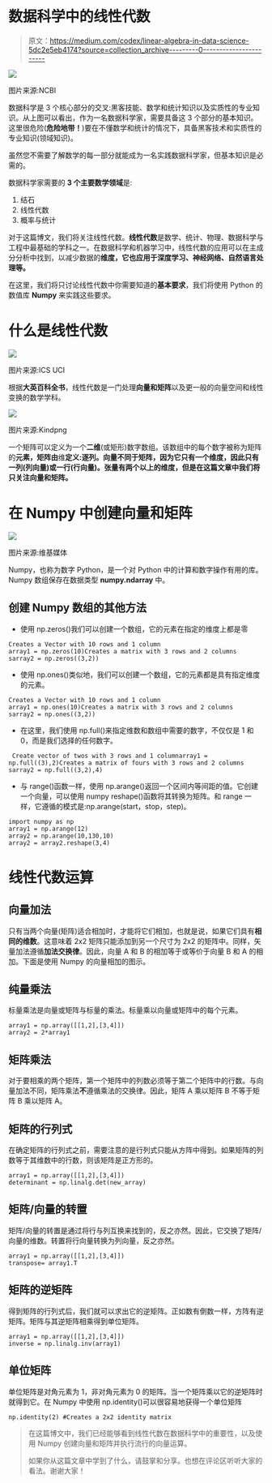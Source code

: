 # 数据科学中的线性代数

> 原文：<https://medium.com/codex/linear-algebra-in-data-science-5dc2e5eb4174?source=collection_archive---------0----------------------->

![](img/12a17a336476f39a6878a56e7fe262c8.png)

图片来源:NCBI

数据科学是 3 个核心部分的交叉:黑客技能、数学和统计知识以及实质性的专业知识。从上图可以看出，作为一名数据科学家，需要具备这 3 个部分的基本知识。这里很危险(**危险地带！**)要在不懂数学和统计的情况下，具备黑客技术和实质性的专业知识(领域知识)。

虽然您不需要了解数学的每一部分就能成为一名实践数据科学家，但基本知识是必需的。

数据科学家需要的 **3 个主要数学领域**是:

1.  结石
2.  线性代数
3.  概率与统计

对于这篇博文，我们将关注线性代数。**线性代数**是数学、统计、物理、数据科学与工程中最基础的学科之一。在数据科学和机器学习中，线性代数的应用可以在主成分分析中找到，以减少数据的**维度，它也应用于深度学习、神经网络、自然语言处理等。**

在这里，我们将只讨论线性代数中你需要知道的**基本要求**，我们将使用 Python 的数值库 **Numpy** 来实践这些要求。

# 什么是线性代数

![](img/0b3b6abdeb21e2ea3c854b5bab68bafe.png)

图片来源:ICS UCI

根据**大英百科全书**，线性代数是一门处理**向量和矩阵**以及更一般的向量空间和线性变换的数学学科。

![](img/8b58031807537fcc9947f201a99e6042.png)

图片来源:Kindpng

一个矩阵可以定义为一个**二维**(或矩形)数字数组。该数组中的每个数字被称为矩阵的**元素，矩阵由**维**定义:逐列。向量不同于矩阵，因为它只有一个维度，因此只有一列(列向量)或一行(行向量)。张量有两个以上的维度，但是在这篇文章中我们将只关注向量和矩阵。**

# 在 Numpy 中创建向量和矩阵

![](img/669de2a511f1ef1f82debfd0b7350502.png)

图片来源:维基媒体

Numpy，也称为数字 Python，是一个对 Python 中的计算和数字操作有用的库。Numpy 数组保存在数据类型 **numpy.ndarray** 中。

## 创建 Numpy 数组的其他方法

*   使用 np.zeros()我们可以创建一个数组，它的元素在指定的维度上都是零

```
Creates a Vector with 10 rows and 1 column
array1 = np.zeros(10)Creates a matrix with 3 rows and 2 columns
sarray2 = np.zeros((3,2))
```

*   使用 np.ones()类似地，我们可以创建一个数组，它的元素都是具有指定维度的元素。

```
Creates a Vector with 10 rows and 1 column
array1 = np.ones(10)Creates a matrix with 3 rows and 2 columns
sarray2 = np.ones((3,2))
```

*   在这里，我们使用 np.full()来指定维数和数组中需要的数字，不仅仅是 1 和 0，而是我们选择的任何数字。

```
 Create vector of twos with 3 rows and 1 columnarray1 = np.full((3),2)Creates a matrix of fours with 3 rows and 2 columns
sarray2 = np.full((3,2),4)
```

*   与 range()函数一样，使用 np.arange()返回一个区间内等间距的值。它创建一个向量，可以使用 numpy reshape()函数将其转换为矩阵。和 range 一样，它遵循的模式是:np.arange(start，stop，step)。

```
import numpy as np
array1 = np.arange(12)
array2 = np.arange(10,130,10)
array2 = array2.reshape(3,4)
```

# 线性代数运算

## 向量加法

只有当两个向量(矩阵)适合相加时，才能将它们相加，也就是说，如果它们具有**相同的维数**。这意味着 2x2 矩阵只能添加到另一个尺寸为 2x2 的矩阵中。同样，矢量加法遵循**加法交换律**。因此，向量 A 和 B 的相加等于或等价于向量 B 和 A 的相加。下面是使用 Numpy 的向量相加的图示。

## 纯量乘法

标量乘法是向量或矩阵与标量的乘法。标量乘以向量或矩阵中的每个元素。

```
array1 = np.array([[1,2],[3,4]])
array2 = 2*array1
```

## 矩阵乘法

对于要相乘的两个矩阵，第一个矩阵中的列数必须等于第二个矩阵中的行数。与向量加法不同，矩阵乘法**不**遵循乘法的交换律。因此，矩阵 A 乘以矩阵 B 不等于矩阵 B 乘以矩阵 A。

## 矩阵的行列式

在确定矩阵的行列式之前，需要注意的是行列式只能从方阵中得到。如果矩阵的列数等于其维数中的行数，则该矩阵是正方形的。

```
array1 = np.array([[1,2],[3,4]])
determinant = np.linalg.det(new_array)
```

## 矩阵/向量的转置

矩阵/向量的转置是通过将行与列互换来找到的，反之亦然。因此，它交换了矩阵/向量的维数。转置将行向量转换为列向量，反之亦然。

```
array1 = np.array([[1,2],[3,4]])
transpose= array1.T
```

## 矩阵的逆矩阵

得到矩阵的行列式后，我们就可以求出它的逆矩阵。正如数有倒数一样，方阵有逆矩阵。矩阵与其逆矩阵相乘得到单位矩阵。

```
array1 = np.array([[1,2],[3,4]])
inverse = np.linalg.inv(array1)
```

## 单位矩阵

单位矩阵是对角元素为 1，非对角元素为 0 的矩阵。当一个矩阵乘以它的逆矩阵时就得到它。在 Numpy 中使用 np.identity()可以很容易地获得一个单位矩阵

```
np.identity(2) #Creates a 2x2 identity matrix 
```

> 在这篇博文中，我们已经能够看到线性代数在数据科学中的重要性，以及使用 Numpy 创建向量和矩阵并执行流行的向量运算。
> 
> 如果你从这篇文章中学到了什么，请鼓掌和分享。也想在评论区听听大家的看法。谢谢大家！